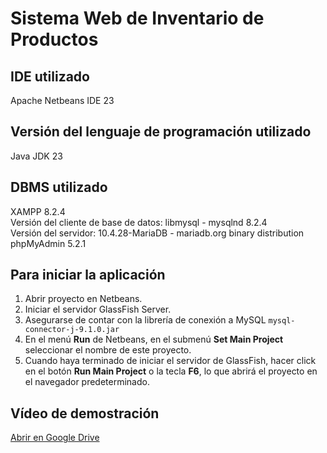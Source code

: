 # Sistema Web de Inventario de Productos
## IDE utilizado
Apache Netbeans IDE 23

## Versión del lenguaje de programación utilizado
Java JDK 23

## DBMS utilizado
XAMPP 8.2.4  
Versión del cliente de base de datos: libmysql - mysqlnd 8.2.4  
Versión del servidor: 10.4.28-MariaDB - mariadb.org binary distribution  
phpMyAdmin 5.2.1

## Para iniciar la aplicación
1. Abrir proyecto en Netbeans.
2. Iniciar el servidor GlassFish Server.
3. Asegurarse de contar con la librería de conexión a MySQL ` mysql-connector-j-9.1.0.jar `
4. En el menú **Run** de Netbeans, en el submenú **Set Main Project** seleccionar el nombre de este proyecto.
5. Cuando haya terminado de iniciar el servidor de GlassFish, hacer click en el botón **Run Main Project** o la tecla **F6**, lo que abrirá el proyecto en el navegador predeterminado.

## Vídeo de demostración
[Abrir en Google Drive](https://drive.google.com/file/d/1TXoWA-nsp2_NyII3ep4BbQi9p8p-V1wC/view?usp=sharing)
